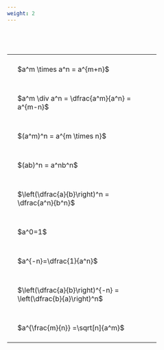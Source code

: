 ```yaml
---
weight: 2
---
```


#  
<br>
<style type="text/css">
#T_50a59 th.col_heading {
  text-align: left;
  font-size: 1em;
}
#T_50a59 td {
  text-align: left;
  font-size: 1em;
  padding: 1.5em;
}
#T_50a59_row0_col0, #T_50a59_row1_col0, #T_50a59_row2_col0, #T_50a59_row3_col0, #T_50a59_row4_col0, #T_50a59_row5_col0, #T_50a59_row6_col0, #T_50a59_row7_col0, #T_50a59_row8_col0 {
  width: 300px;
  white-space: pre-wrap;
}
</style>
<table id="T_50a59">
  <thead>
  </thead>
  <tbody>
    <tr>
      <td id="T_50a59_row0_col0" class="data row0 col0" >$a^m \times a^n = a^{m+n}$</td>
    </tr>
    <tr>
      <td id="T_50a59_row1_col0" class="data row1 col0" >$a^m \div a^n = \dfrac{a^m}{a^n} = a^{m-n}$</td>
    </tr>
    <tr>
      <td id="T_50a59_row2_col0" class="data row2 col0" >$(a^m)^n = a^{m \times n}$</td>
    </tr>
    <tr>
      <td id="T_50a59_row3_col0" class="data row3 col0" >$(ab)^n = a^nb^n$</td>
    </tr>
    <tr>
      <td id="T_50a59_row4_col0" class="data row4 col0" >$\left(\dfrac{a}{b}\right)^n = \dfrac{a^n}{b^n}$</td>
    </tr>
    <tr>
      <td id="T_50a59_row5_col0" class="data row5 col0" >$a^0=1$</td>
    </tr>
    <tr>
      <td id="T_50a59_row6_col0" class="data row6 col0" >$a^{-n}=\dfrac{1}{a^n}$</td>
    </tr>
    <tr>
      <td id="T_50a59_row7_col0" class="data row7 col0" >$\left(\dfrac{a}{b}\right)^{-n} = \left(\dfrac{b}{a}\right)^n$</td>
    </tr>
    <tr>
      <td id="T_50a59_row8_col0" class="data row8 col0" >$a^{\frac{m}{n}} =\sqrt[n]{a^m}$</td>
    </tr>
  </tbody>
</table>

